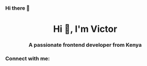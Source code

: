 ### Hi there 👋

<!--
**Vickynjoroge/Vickynjoroge** is a ✨ _special_ ✨ repository because its `README.md` (this file) appears on your GitHub profile.

Here are some ideas to get you started:

- 🔭 I’m currently working on ...
- 🌱 I’m currently learning ...
- 👯 I’m looking to collaborate on ...
- 🤔 I’m looking for help with ...
- 💬 Ask me about ...
- 📫 How to reach me: ...
- 😄 Pronouns: ...
- ⚡ Fun fact: ...
-->
<h1 align="center">Hi 👋, I'm Victor</h1>
<h3 align="center">A passionate frontend developer from Kenya</h3>

<h3 align="left">Connect with me:</h3>
<p align="left">
</p>
